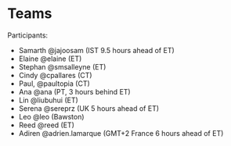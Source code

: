 # Teams

Participants:

- Samarth @jajoosam (IST 9.5 hours ahead of ET)
- Elaine @elaine (ET)
- Stephan @smsalleyne (ET)
- Cindy @cpallares (CT)
- Paul, @paultopia (CT)
- Ana @ana (PT, 3 hours behind ET)
- Lin @liubuhui (ET)
- Serena @sereprz (UK 5 hours ahead of ET)
- Leo @leo (Bawston)
- Reed @reed (ET)
- Adiren @adrien.lamarque (GMT+2 France 6 hours ahead of ET)